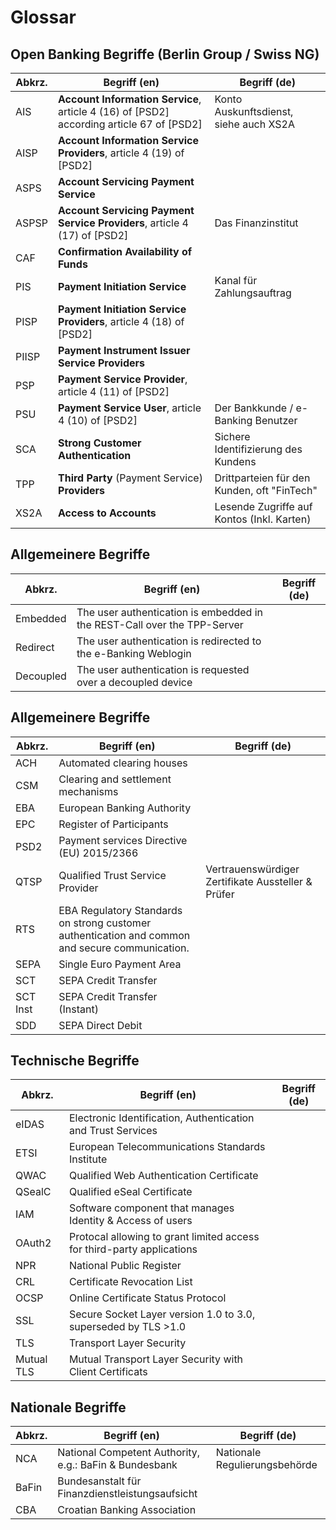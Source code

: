# Glossar

## Open Banking Begriffe (Berlin Group / Swiss NG)

| Abkrz. |                                       Begriff (en)                                       |                Begriff (de)                 |
| ------ | ---------------------------------------------------------------------------------------- | ------------------------------------------- |
| AIS    | **Account Information Service**, article 4 (16) of [PSD2] according article 67 of [PSD2] | Konto Auskunftsdienst, siehe auch XS2A      |
| AISP   | **Account Information Service Providers**, article 4 (19) of [PSD2]                      |                                             |
| ASPS   | **Account Servicing Payment Service**                                                    |                                             |
| ASPSP  | **Account Servicing Payment Service Providers**, article 4 (17) of [PSD2]                | Das Finanzinstitut                          |
| CAF    | **Confirmation Availability of Funds**                                                   |                                             |
| PIS    | **Payment Initiation Service**                                                           | Kanal für Zahlungsauftrag                   |
| PISP   | **Payment Initiation Service Providers**, article 4 (18) of [PSD2]                       |                                             |
| PIISP  | **Payment Instrument Issuer Service Providers**                                          |                                             |
| PSP    | **Payment Service Provider**, article 4 (11) of [PSD2]                                   |                                             |
| PSU    | **Payment Service User**, article 4 (10) of [PSD2]                                       | Der Bankkunde / e-Banking Benutzer          |
| SCA    | **Strong Customer Authentication**                                                       | Sichere Identifizierung des Kundens         |
| TPP    | **Third Party** (Payment Service) **Providers**                                          | Drittparteien für den Kunden, oft "FinTech" |
| XS2A   | **Access to Accounts**                                                                   | Lesende Zugriffe auf Kontos (Inkl. Karten)  |

## Allgemeinere Begriffe

|  Abkrz.   |                               Begriff (en)                               | Begriff (de) |
| --------- | ------------------------------------------------------------------------ | ------------ |
| Embedded  | The user authentication is embedded in the REST-Call over the TPP-Server |              |
| Redirect  | The user authentication is redirected to the e-Banking Weblogin          |              |
| Decoupled | The user authentication is requested over a decoupled device             |              |

## Allgemeinere Begriffe

|  Abkrz.  |                                          Begriff (en)                                           |                    Begriff (de)                    |
| -------- | ----------------------------------------------------------------------------------------------- | -------------------------------------------------- |
| ACH      | Automated clearing houses                                                                       |                                                    |
| CSM      | Clearing and settlement mechanisms                                                              |                                                    |
| EBA      | European Banking Authority                                                                      |                                                    |
| EPC      | Register of Participants                                                                        |                                                    |
| PSD2     | Payment services Directive (EU) 2015/2366                                                       |                                                    |
| QTSP     | Qualified Trust Service Provider                                                                | Vertrauenswürdiger Zertifikate Aussteller & Prüfer |
| RTS      | EBA Regulatory Standards on strong customer authentication and common and secure communication. |                                                    |
| SEPA     | Single Euro Payment Area                                                                        |                                                    |
| SCT      | SEPA Credit Transfer                                                                            |                                                    |
| SCT Inst | SEPA Credit Transfer (Instant)                                                                  |                                                    |
| SDD      | SEPA Direct Debit                                                                               |                                                    |


## Technische Begriffe

|   Abkrz.   |                              Begriff (en)                              | Begriff (de) |
| ---------- | ---------------------------------------------------------------------- | ------------ |
| eIDAS      | Electronic Identification, Authentication and Trust Services           |              |
| ETSI       | European Telecommunications Standards Institute                        |              |
| QWAC       | Qualified Web Authentication Certificate                               |              |
| QSealC     | Qualified eSeal Certificate                                            |              |
| IAM        | Software component that manages Identity & Access of users             |              |
| OAuth2     | Protocal allowing to grant limited access for third-party applications |              |
| NPR        | National Public Register                                               |              |
| CRL        | Certificate Revocation List                                            |              |
| OCSP       | Online Certificate Status Protocol                                     |              |
| SSL        | Secure Socket Layer version 1.0 to 3.0, superseded by TLS >1.0         |              |
| TLS        | Transport Layer Security                                               |              |
| Mutual TLS | Mutual Transport Layer Security with Client Certificats                |              |


## Nationale Begriffe

| Abkrz. |                      Begriff (en)                      |         Begriff (de)          |
| ------ | ------------------------------------------------------ | ----------------------------- |
| NCA    | National Competent Authority, e.g.: BaFin & Bundesbank | Nationale Regulierungsbehörde |
| BaFin  | Bundesanstalt für Finanzdienstleistungsaufsicht        |                               |
| CBA    | Croatian Banking Association                           |                               |
